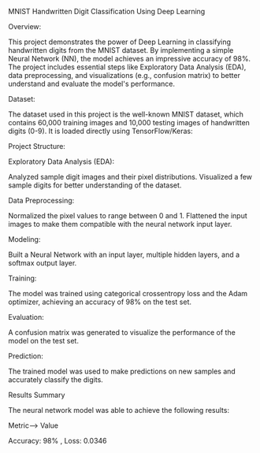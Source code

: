 MNIST Handwritten Digit Classification Using Deep Learning

Overview:

This project demonstrates the power of Deep Learning in classifying handwritten digits from the MNIST dataset. By implementing a simple Neural Network (NN), the model achieves an impressive accuracy of 98%. The project includes essential steps like Exploratory Data Analysis (EDA), data preprocessing, and visualizations (e.g., confusion matrix) to better understand and evaluate the model's performance.

Dataset:

The dataset used in this project is the well-known MNIST dataset, which contains 60,000 training images and 10,000 testing images of handwritten digits (0-9). It is loaded directly using TensorFlow/Keras:

Project Structure:

Exploratory Data Analysis (EDA):

  Analyzed sample digit images and their pixel distributions.
  Visualized a few sample digits for better understanding of the dataset.

Data Preprocessing:

  Normalized the pixel values to range between 0 and 1.
  Flattened the input images to make them compatible with the neural network input layer.

Modeling:

  Built a Neural Network with an input layer, multiple hidden layers, and a softmax output layer.

Training:

  The model was trained using categorical crossentropy loss and the Adam optimizer, achieving an accuracy of     98% on the test set.

Evaluation:

  A confusion matrix was generated to visualize the performance of the model on the test set.

Prediction:

  The trained model was used to make predictions on new samples and accurately classify the digits.

Results Summary

The neural network model was able to achieve the following results:

Metric--> Value

Accuracy:	98% ,
Loss:  0.0346 
